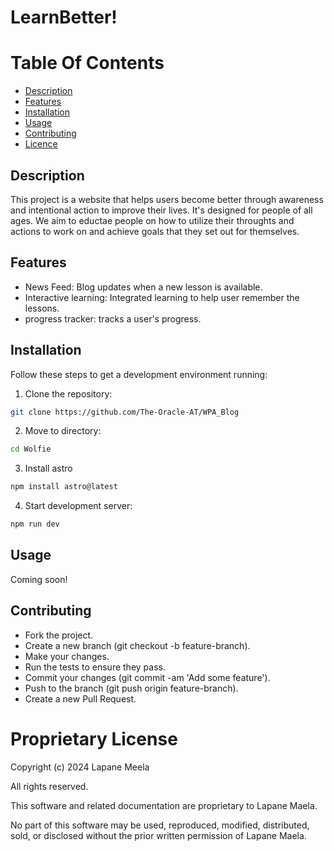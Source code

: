 # LearnBetter!

# Table Of Contents
- [Description](#description)
- [Features](#features)
- [Installation](#installation)
- [Usage](#usage)
- [Contributing](#contributing)
- [Licence](#proprietary-license)

## Description

This project is a website that helps users become better through awareness and intentional action to improve their lives. It's designed for people of all ages. We aim to eductae people on how to utilize their throughts and actions to work on and achieve goals that they set out for themselves.

## Features

- News Feed: Blog updates when a new lesson is available.
- Interactive learning: Integrated learning to help user remember the lessons.
- progress tracker: tracks a user's progress.


## Installation

Follow these steps to get a development environment running:

1. Clone the repository:
```bash
git clone https://github.com/The-Oracle-AT/WPA_Blog
```

2. Move to directory:
```bash
cd Wolfie
```
3. Install astro 
```bash
npm install astro@latest
```
4. Start development server:
```bash
npm run dev
```

## Usage
Coming soon!

## Contributing
+ Fork the project.
+ Create a new branch (git checkout -b feature-branch).
+ Make your changes.
+ Run the tests to ensure they pass.
+ Commit your changes (git commit -am 'Add some feature').
+ Push to the branch (git push origin feature-branch).
+ Create a new Pull Request.

# Proprietary License

Copyright (c) 2024 Lapane Meela

All rights reserved.

This software and related documentation are proprietary to Lapane Maela.

No part of this software may be used, reproduced, modified, distributed, sold, or disclosed without the prior written permission of Lapane Maela.
